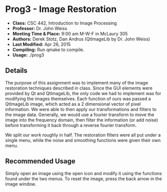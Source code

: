 # Prog3 - Image Restoration

- **Class:** CSC 442, Introduction to Image Processing
- **Professor:** Dr. John Weiss
- **Meeting Time &amp; Place:** 9:00 am M-W-F in McLaury 305
- **Authors:** Derek Stotz, Dan Andrus (QtImageLib by Dr. John Weiss)
- **Last Modified:** Apr 26, 2015
- **Compiling:** Run qmake to compile.
- **Usage:**   ./prog3

## Details
The purpose of this assignment was to implement many of the image
restoration techniques described in class.  Since the GUI elements
were provided by Qt and QtImageLib, the only code we had to implement
was for modifying the images themselves.  Each function of ours was passed
a QtImageLib image, which acted as a 2 dimensional vector of pixel
information.  We were able to then apply our transformations and filters to
the image data.  Generally, we would use a fourier transform to move the image
into the frequency domain, then filter the information (or add noise) before
transforming it back through a reverse fourier transform.

We split our work roughly in half.  The restoration filters were all put under a single
menu, while the noise and smoothing functions were given their own menu.


## Recommended Usage
Simply open an image using the open icon and modify it using the functions
found under the two menus.  To reset the image, press the back arrow in the
image window.

